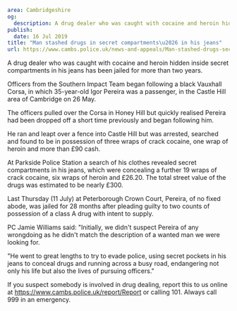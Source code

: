 ```yaml
area: Cambridgeshire
og:
  description: A drug dealer who was caught with cocaine and heroin hidden inside secret compartments in his jeans has been jailed for more than two years.
publish:
  date: 16 Jul 2019
title: "Man stashed drugs in secret compartments\u2026 in his jeans"
url: https://www.cambs.police.uk/news-and-appeals/Man-stashed-drugs-secret-compartment-in-his-jeans
```

A drug dealer who was caught with cocaine and heroin hidden inside secret compartments in his jeans has been jailed for more than two years.

Officers from the Southern Impact Team began following a black Vauxhall Corsa, in which 35-year-old Igor Pereira was a passenger, in the Castle Hill area of Cambridge on 26 May.

The officers pulled over the Corsa in Honey Hill but quickly realised Pereira had been dropped off a short time previously and began following him.

He ran and leapt over a fence into Castle Hill but was arrested, searched and found to be in possession of three wraps of crack cocaine, one wrap of heroin and more than £90 cash.

At Parkside Police Station a search of his clothes revealed secret compartments in his jeans, which were concealing a further 19 wraps of crack cocaine, six wraps of heroin and £26.20. The total street value of the drugs was estimated to be nearly £300.

Last Thursday (11 July) at Peterborough Crown Court, Pereira, of no fixed abode, was jailed for 28 months after pleading guilty to two counts of possession of a class A drug with intent to supply.

PC Jamie Williams said: "Initially, we didn't suspect Pereira of any wrongdoing as he didn't match the description of a wanted man we were looking for.

"He went to great lengths to try to evade police, using secret pockets in his jeans to conceal drugs and running across a busy road, endangering not only his life but also the lives of pursuing officers."

If you suspect somebody is involved in drug dealing, report this to us online at https://www.cambs.police.uk/report/Report or calling 101. Always call 999 in an emergency.
